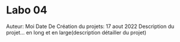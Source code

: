 # Labo 04

Auteur: Moi
Date De Création du projets: 17 aout 2022
Description du projet... en long et en large(description détailler du projet)
